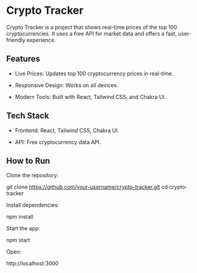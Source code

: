 # Crypto Tracker

Crypto Tracker is a project that shows real-time prices of the top 100 cryptocurrencies. It uses a free API for market data and offers a fast, user-friendly experience.

## Features

- Live Prices: Updates top 100 cryptocurrency prices in real-time.

- Responsive Design: Works on all devices.

- Modern Tools: Built with React, Tailwind CSS, and Chakra UI.

## Tech Stack

- Frontend: React, Tailwind CSS, Chakra UI.

- API: Free cryptocurrency data API.

## How to Run

Clone the repository:

git clone https://github.com/your-username/crypto-tracker.git
cd crypto-tracker

Install dependencies:

npm install

Start the app:

npm start

Open:  

http://localhost:3000

